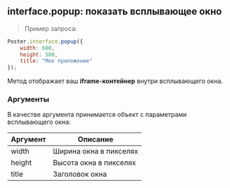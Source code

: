 ## interface.popup: показать всплывающее окно

> Пример запроса:

```javascript
Poster.interface.popup({
	width: 600,
	height: 500,
	title: "Мое приложение"
});
```

Метод отображает ваш **iframe-контейнер** внутри всплывающего окна.

### Аргументы

В качестве аргумента принимается объект с параметрами всплывающего окна:

Аргумент | Описание
-------- | --------
width | Ширина окна в пикселях
height | Высота окна в пикселях
title | Заголовок окна

